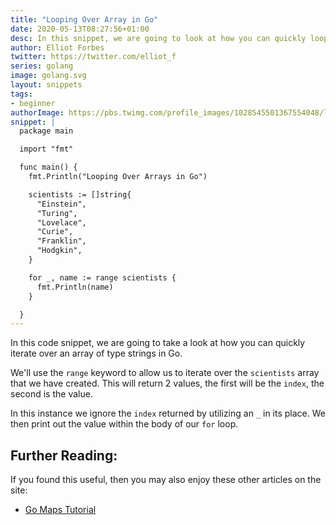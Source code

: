 ```yaml
---
title: "Looping Over Array in Go"
date: 2020-05-13T08:27:56+01:00
desc: In this snippet, we are going to look at how you can quickly loop over an array in Go
author: Elliot Forbes
twitter: https://twitter.com/elliot_f
series: golang
image: golang.svg
layout: snippets
tags:
- beginner
authorImage: https://pbs.twimg.com/profile_images/1028545501367554048/lzr43cQv_400x400.jpg
snippet: |
  package main

  import "fmt"

  func main() {
    fmt.Println("Looping Over Arrays in Go")

    scientists := []string{
      "Einstein",
      "Turing",
      "Lovelace",
      "Curie",
      "Franklin",
      "Hodgkin",
    }

    for _, name := range scientists {
      fmt.Println(name)
    }

  }
---
```


In this code snippet, we are going to take a look at how you can quickly iterate over an array of type strings in Go.

We'll use the `range` keyword to allow us to iterate over the `scientists` array that we have created. This will return 2 values, the first will be the `index`, the second is the value. 

In this instance we ignore the `index` returned by utilizing an `_` in its place. We then print out the value within the body of our `for` loop.

## Further Reading:

If you found this useful, then you may also enjoy these other articles on the site:

* [Go Maps Tutorial](/golang/go-maps-tutorial/)